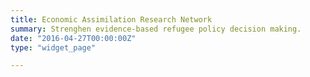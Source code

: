 ```yaml
---
title: Economic Assimilation Research Network
summary: Strenghen evidence-based refugee policy decision making. 
date: "2016-04-27T00:00:00Z"
type: "widget_page"

---
```


